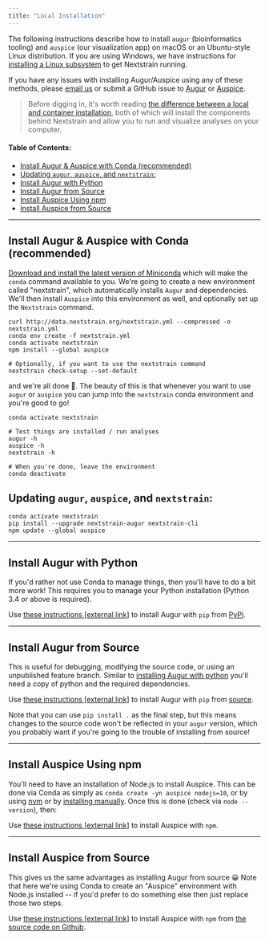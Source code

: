 ```yaml
---
title: "Local Installation"
---
```



The following instructions describe how to install `augur` (bioinformatics tooling) and `auspice` (our visualization app) on macOS or an Ubuntu-style Linux distribution.
If you are using Windows, we have instructions for [installing a Linux subsystem](/docs/getting-started/windows-help) to get Nextstrain running.

If you have any issues with installing Augur/Auspice using any of these methods, please [email us](mailto:hello@nextstrain.org) or submit a GitHub issue to [Augur](https://github.com/nextstrain/augur/issues) or [Auspice](https://github.com/nextstrain/auspice/issues).

> Before digging in, it's worth reading [the difference between a local and container installation](/docs/getting-started/local-vs-container-install), both of which will install the components behind Nextstrain and allow you to run and visualize analyses on your computer.



#### Table of Contents:
- [Install Augur & Auspice with Conda (recommended)](#install-augur--auspice-with-conda-recommended)
- [Updating `augur`, `auspice`, and `nextstrain`:](#updating-augur-auspice-and-nextstrain)
- [Install Augur with Python](#install-augur-with-python)
- [Install Augur from Source](#install-augur-from-source)
- [Install Auspice Using npm](#install-auspice-using-npm)
- [Install Auspice from Source](#install-auspice-from-source)



---
## Install Augur & Auspice with Conda (recommended)

[Download and install the latest version of Miniconda](https://conda.io/miniconda.html) which will make the `conda` command available to you.
We're going to create a new environment called "nextstrain", which automatically installs `Augur` and dependencies.
We'll then install `Auspice` into this environment as well, and optionally set up the `Nextstrain` command.


```
curl http://data.nextstrain.org/nextstrain.yml --compressed -o nextstrain.yml
conda env create -f nextstrain.yml
conda activate nextstrain
npm install --global auspice

# Optionally, if you want to use the nextstrain command
nextstrain check-setup --set-default
```

and we're all done 🙌.
The beauty of this is that whenever you want to use `augur` or `auspice` you can jump into the `nextstrain` conda environment and you're good to go!

```
conda activate nextstrain

# Test things are installed / run analyses
augur -h
auspice -h
nextstrain -h

# When you're done, leave the environment
conda deactivate
```


## Updating `augur`, `auspice`, and `nextstrain`:

```
conda activate nextstrain
pip install --upgrade nextstrain-augur nextstrain-cli
npm update --global auspice
```

---

## Install Augur with Python

If you'd rather not use Conda to manage things, then you'll have to do a bit more work!
This requires you to manage your Python installation (Python 3.4 or above is required).

Use [these instructions [external link]](https://nextstrain-augur.readthedocs.io/en/stable/installation/installation.html#using-pip-from-pypi) to install Augur with `pip` from [PyPi](https://pypi.org/project/nextstrain-augur).

---
## Install Augur from Source

This is useful for debugging, modifying the source code, or using an unpublished feature branch.
Similar to [installing Augur with python](#install-augur-with-python) you'll need a copy of python and the required dependencies.

Use [these instructions [external link]](https://nextstrain-augur.readthedocs.io/en/stable/installation/installation.html#install-from-source) to install Augur with `pip` from [source](https://github.com/nextstrain/augur).

Note that you can use `pip install .` as the final step, but this means changes to the source code won't be reflected in your `augur` version, which you probably want if you're going to the trouble of installing from source!

---
## Install Auspice Using npm

You'll need to have an installation of Node.js to install Auspice. This can be done via Conda as simply as `conda create -yn auspice nodejs=10`, or by using [nvm](https://github.com/nvm-sh/nvm) or by [installing manually](https://nodesource.com/blog/installing-node-js-tutorial-using-nvm-on-mac-os-x-and-ubuntu/).
Once this is done (check via `node --version`), then:

Use [these instructions [external link]](https://nextstrain.github.io/auspice/introduction/install#install-auspice-from-npm) to install Auspice with `npm`.

---
## Install Auspice from Source

This gives us the same advantages as installing Augur from source 😀 Note that here we're using Conda to create an "Auspice" environment with Node.js installed -- if you'd prefer to do something else then just replace those two steps.

Use [these instructions [external link]](https://nextstrain.github.io/auspice/introduction/install#installing-from-source) to install Auspice with `npm` from [the source code on Github](https://github.com/nextstrain/auspice).

